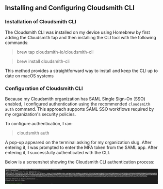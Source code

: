 ## Installing and Configuring Cloudsmith CLI

### Installation of Cloudsmith CLI

The Cloudsmith CLI was installed on my device using Homebrew by first adding the Cloudsmith tap and then installing the CLI tool with the following commands:

> brew tap cloudsmith-io/cloudsmith-cli

> brew install cloudsmith-cli

This method provides a straightforward way to install and keep the CLI up to date on macOS systems


### Configuration of Cloudsmith CLI
Because my Cloudsmith organization has SAML Single Sign-On (SSO) enabled, I configured authentication using the recommended `cloudsmith auth` command. This approach supports SAML SSO workflows required by my organization's security policies.

To configure authentication, I ran:

> cloudsmith auth

A pop-up appeared on the terminal asking for my organization slug. After entering it, I was prompted to enter the MFA token from the SAML app. After entering it, I successfully authenticated with the CLI.


Below is a screenshot showing the Cloudsmith CLI authentication process:

![Cloudsmith CLI Authentication](assets/cloudsmith-cli-authentication.png)


